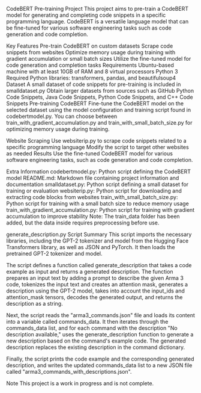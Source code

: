 CodeBERT Pre-training Project
This project aims to pre-train a CodeBERT model for generating and completing code snippets in a specific programming language. CodeBERT is a versatile language model that can be fine-tuned for various software engineering tasks such as code generation and code completion.

Key Features
Pre-train CodeBERT on custom datasets
Scrape code snippets from websites
Optimize memory usage during training with gradient accumulation or small batch sizes
Utilize the fine-tuned model for code generation and completion tasks
Requirements
Ubuntu-based machine with at least 10GB of RAM and 8 virtual processors
Python 3
Required Python libraries: transformers, pandas, and beautifulsoup4
Dataset
A small dataset of code snippets for pre-training is included in smalldataset.py
Obtain larger datasets from sources such as GitHub Python Code Snippets, Java Code Snippets, Python Code Snippets, and C++ Code Snippets
Pre-training CodeBERT
Fine-tune the CodeBERT model on the selected dataset using the model configuration and training script found in codebertmodel.py. You can choose between train_with_gradient_accumulation.py and train_with_small_batch_size.py for optimizing memory usage during training.

Website Scraping
Use websiterip.py to scrape code snippets related to a specific programming language
Modify the script to target other websites as needed
Results
Use the fine-tuned CodeBERT model for various software engineering tasks, such as code generation and code completion.

Extra Information
codebertmodel.py: Python script defining the CodeBERT model
README.md: Markdown file containing project information and documentation
smalldataset.py: Python script defining a small dataset for training or evaluation
websiterip.py: Python script for downloading and extracting code blocks from websites
train_with_small_batch_size.py: Python script for training with a small batch size to reduce memory usage
train_with_gradient_accumulation.py: Python script for training with gradient accumulation to improve stability
Note: The train_data folder has been added, but the data inside requires preprocessing before use.

generate_description.py Script Summary
This script imports the necessary libraries, including the GPT-2 tokenizer and model from the Hugging Face Transformers library, as well as JSON and PyTorch. It then loads the pretrained GPT-2 tokenizer and model.

The script defines a function called generate_description that takes a code example as input and returns a generated description. The function prepares an input text by adding a prompt to describe the given Arma 3 code, tokenizes the input text and creates an attention mask, generates a description using the GPT-2 model, takes into account the input_ids and attention_mask tensors, decodes the generated output, and returns the description as a string.

Next, the script reads the "arma3_commands.json" file and loads its content into a variable called commands_data. It then iterates through the commands_data list, and for each command with the description "No description available," uses the generate_description function to generate a new description based on the command's example code. The generated description replaces the existing description in the command dictionary.

Finally, the script prints the code example and the corresponding generated description, and writes the updated commands_data list to a new JSON file called "arma3_commands_with_descriptions.json".

Note
This project is a work in progress and is not complete.
